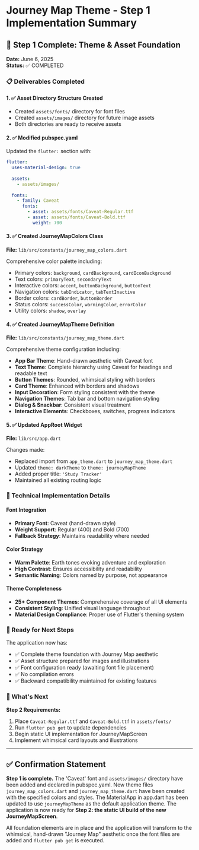 # Journey Map Theme - Step 1 Implementation Summary

## 🎯 Step 1 Complete: Theme & Asset Foundation

**Date:** June 6, 2025  
**Status:** ✅ COMPLETED  

### 📋 Deliverables Completed

#### 1. ✅ Asset Directory Structure Created
- Created `assets/fonts/` directory for font files
- Created `assets/images/` directory for future image assets
- Both directories are ready to receive assets

#### 2. ✅ Modified pubspec.yaml
Updated the `flutter:` section with:
```yaml
flutter:
  uses-material-design: true
  
  assets:
    - assets/images/
    
  fonts:
    - family: Caveat
      fonts:
        - asset: assets/fonts/Caveat-Regular.ttf
        - asset: assets/fonts/Caveat-Bold.ttf
          weight: 700
```

#### 3. ✅ Created JourneyMapColors Class
**File:** `lib/src/constants/journey_map_colors.dart`

Comprehensive color palette including:
- Primary colors: `background`, `cardBackground`, `cardIconBackground`
- Text colors: `primaryText`, `secondaryText`
- Interactive colors: `accent`, `buttonBackground`, `buttonText`
- Navigation colors: `tabIndicator`, `tabTextInactive`
- Border colors: `cardBorder`, `buttonBorder`
- Status colors: `successColor`, `warningColor`, `errorColor`
- Utility colors: `shadow`, `overlay`

#### 4. ✅ Created JourneyMapTheme Definition
**File:** `lib/src/constants/journey_map_theme.dart`

Comprehensive theme configuration including:
- **App Bar Theme**: Hand-drawn aesthetic with Caveat font
- **Text Theme**: Complete hierarchy using Caveat for headings and readable text
- **Button Themes**: Rounded, whimsical styling with borders
- **Card Theme**: Enhanced with borders and shadows
- **Input Decoration**: Form styling consistent with the theme
- **Navigation Themes**: Tab bar and bottom navigation styling
- **Dialog & Snackbar**: Consistent visual treatment
- **Interactive Elements**: Checkboxes, switches, progress indicators

#### 5. ✅ Updated AppRoot Widget
**File:** `lib/src/app.dart`

Changes made:
- Replaced import from `app_theme.dart` to `journey_map_theme.dart`
- Updated `theme: darkTheme` to `theme: journeyMapTheme`
- Added proper title: `'Study Tracker'`
- Maintained all existing routing logic

### 🔧 Technical Implementation Details

#### Font Integration
- **Primary Font**: Caveat (hand-drawn style)
- **Weight Support**: Regular (400) and Bold (700)
- **Fallback Strategy**: Maintains readability where needed

#### Color Strategy
- **Warm Palette**: Earth tones evoking adventure and exploration
- **High Contrast**: Ensures accessibility and readability
- **Semantic Naming**: Colors named by purpose, not appearance

#### Theme Completeness
- **25+ Component Themes**: Comprehensive coverage of all UI elements
- **Consistent Styling**: Unified visual language throughout
- **Material Design Compliance**: Proper use of Flutter's theming system

### 🚀 Ready for Next Steps

The application now has:
- ✅ Complete theme foundation with Journey Map aesthetic
- ✅ Asset structure prepared for images and illustrations
- ✅ Font configuration ready (awaiting font file placement)
- ✅ No compilation errors
- ✅ Backward compatibility maintained for existing features

### 🔄 What's Next

**Step 2 Requirements:**
1. Place `Caveat-Regular.ttf` and `Caveat-Bold.ttf` in `assets/fonts/`
2. Run `flutter pub get` to update dependencies
3. Begin static UI implementation for JourneyMapScreen
4. Implement whimsical card layouts and illustrations

---

## ✅ Confirmation Statement

**Step 1 is complete.** The 'Caveat' font and `assets/images/` directory have been added and declared in pubspec.yaml. New theme files `journey_map_colors.dart` and `journey_map_theme.dart` have been created with the specified colors and styles. The MaterialApp in app.dart has been updated to use `journeyMapTheme` as the default application theme. The application is now ready for **Step 2: the static UI build of the new JourneyMapScreen**.

All foundation elements are in place and the application will transform to the whimsical, hand-drawn "Journey Map" aesthetic once the font files are added and `flutter pub get` is executed.
